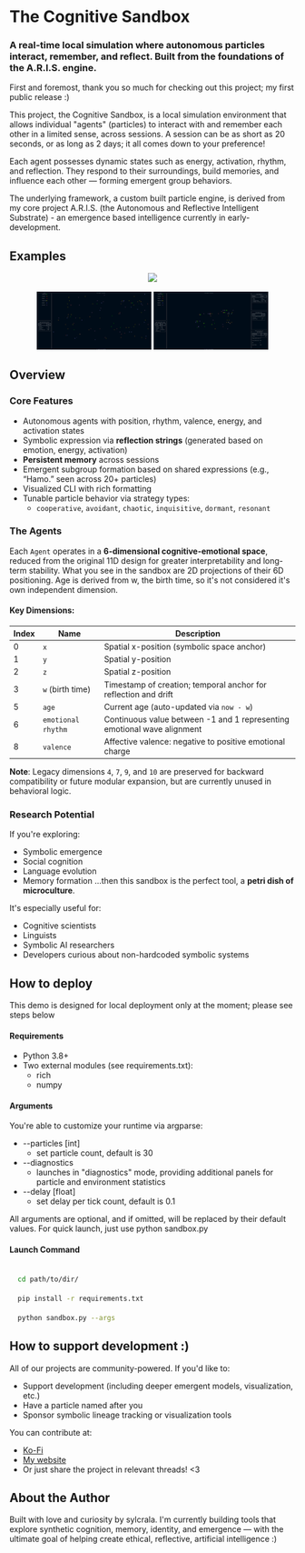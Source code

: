# The Cognitive Sandbox
### A real-time local simulation where autonomous particles interact, remember, and reflect. Built from the foundations of the A.R.I.S. engine.


First and foremost, thank you so much for checking out this project; my first public release :)

This project, the Cognitive Sandbox, is a local simulation environment that allows individual "agents" (particles) to interact with and remember each other in a limited sense, across sessions. A session can be as short as 20 seconds, or as long as 2 days; it all comes down to your preference!

Each agent possesses dynamic states such as energy, activation, rhythm, and reflection. They respond to their surroundings, build memories, and influence each other — forming emergent group behaviors.

The underlying framework, a custom built particle engine, is derived from my core project A.R.I.S. (the Autonomous and Reflective Intelligent Substrate) - an emergence based intelligence currently in early-development.

## Examples
<p align="center">
<img src="demos/demo.gif" width="60%"/>
</p>
<p align="center">
  <img src="demos/non_diagnostics_mode.png" width="40%" />
  <img src="demos/diagnostics_mode.png" width="40%" />
</p>


## Overview 

### Core Features

- Autonomous agents with position, rhythm, valence, energy, and activation states  
- Symbolic expression via **reflection strings** (generated based on emotion, energy, activation)  
- **Persistent memory** across sessions  
- Emergent subgroup formation based on shared expressions (e.g., “Hamo.” seen across 20+ particles)  
- Visualized CLI with rich formatting  
- Tunable particle behavior via strategy types:
  - `cooperative`, `avoidant`, `chaotic`, `inquisitive`, `dormant`, `resonant` 

### The Agents

Each `Agent` operates in a **6-dimensional cognitive-emotional space**, reduced from the original 11D design for greater interpretability and long-term stability. What you see in the sandbox are 2D projections of their 6D positioning. Age is derived from w, the birth time, so it's not considered it's own independent dimension.

#### Key Dimensions:

| Index | Name               | Description                                                                 |
|-------|--------------------|-----------------------------------------------------------------------------|
| 0     | `x`                | Spatial x-position (symbolic space anchor)                                  |
| 1     | `y`                | Spatial y-position                                                          |
| 2     | `z`                | Spatial z-position                                                          |
| 3     | `w` (birth time)   | Timestamp of creation; temporal anchor for reflection and drift             |
| 5     | `age`              | Current age (auto-updated via `now - w`)                                    |
| 6     | `emotional rhythm` | Continuous value between -1 and 1 representing emotional wave alignment     |
| 8     | `valence`          | Affective valence: negative to positive emotional charge                    |

**Note**: Legacy dimensions `4`, `7`, `9`, and `10` are preserved for backward compatibility or future modular expansion, but are currently unused in behavioral logic.

### Research Potential

If you're exploring:
 - Symbolic emergence 
 - Social cognition
 - Language evolution 
 - Memory formation
...then this sandbox is the perfect tool, a **petri dish of microculture**.

It's especially useful for:
 - Cognitive scientists
 - Linguists
 - Symbolic AI researchers
 - Developers curious about non-hardcoded symbolic systems

## How to deploy

This demo is designed for local deployment only at the moment; please see steps below


#### Requirements
 - Python 3.8+
 - Two external modules (see requirements.txt):
    - rich
    - numpy


#### Arguments
You're able to customize your runtime via argparse:
 - --particles [int]
    - set particle count, default is 30
 - --diagnostics
    - launches in "diagnostics" mode, providing additional panels for particle and environment statistics
 - --delay [float]
    - set delay per tick count, default is 0.1

All arguments are optional, and if omitted, will be replaced by their default values. For quick launch, just use python sandbox.py


#### Launch Command
```bash
  
  cd path/to/dir/

  pip install -r requirements.txt

  python sandbox.py --args
```

## How to support development :)

All of our projects are community-powered. If you'd like to:

 - Support development (including deeper emergent models, visualization, etc.)
 - Have a particle named after you
 - Sponsor symbolic lineage tracking or visualization tools 

You can contribute at:

 - [Ko-Fi](https://ko-fi.com/sylcrala)
 - [My website](https://sylcrala.github.io)
 - Or just share the project in relevant threads!
<3

## About the Author

Built with love and curiosity by sylcrala. I'm currently building tools that explore synthetic cognition, memory, identity, and emergence — with the ultimate goal of helping create ethical, reflective, artificial intelligence :)
